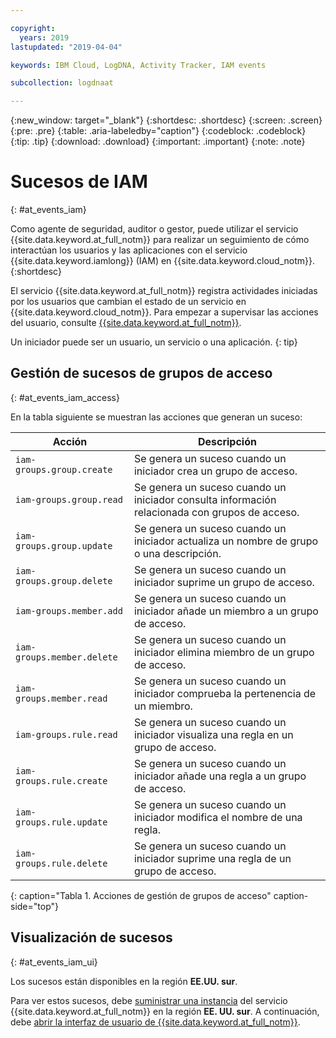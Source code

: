 ```yaml
---

copyright:
  years: 2019
lastupdated: "2019-04-04"

keywords: IBM Cloud, LogDNA, Activity Tracker, IAM events

subcollection: logdnaat

---
```


{:new_window: target="_blank"}
{:shortdesc: .shortdesc}
{:screen: .screen}
{:pre: .pre}
{:table: .aria-labeledby="caption"}
{:codeblock: .codeblock}
{:tip: .tip}
{:download: .download}
{:important: .important}
{:note: .note}


# Sucesos de IAM
{: #at_events_iam}

Como agente de seguridad, auditor o gestor, puede utilizar el servicio {{site.data.keyword.at_full_notm}} para realizar un seguimiento de cómo interactúan los usuarios y las aplicaciones con el servicio {{site.data.keyword.iamlong}} (IAM) en {{site.data.keyword.cloud_notm}}. 
{:shortdesc}

El servicio {{site.data.keyword.at_full_notm}} registra actividades iniciadas por los usuarios que cambian el estado de un servicio en {{site.data.keyword.cloud_notm}}. Para empezar a supervisar las acciones del usuario, consulte [{{site.data.keyword.at_full_notm}}](/docs/services/Activity-Tracker-with-LogDNA?topic=logdnaat-getting-started#getting-started). 

Un iniciador puede ser un usuario, un servicio o una aplicación.
{: tip}

## Gestión de sucesos de grupos de acceso
{: #at_events_iam_access}

En la tabla siguiente se muestran las acciones que generan un suceso:

| Acción | Descripción |
|----------|---------|
| `iam-groups.group.create`   | Se genera un suceso cuando un iniciador crea un grupo de acceso. | 
| `iam-groups.group.read`     | Se genera un suceso cuando un iniciador consulta información relacionada con grupos de acceso. |
| `iam-groups.group.update`   | Se genera un suceso cuando un iniciador actualiza un nombre de grupo o una descripción. |
| `iam-groups.group.delete`   | Se genera un suceso cuando un iniciador suprime un grupo de acceso. |
| `iam-groups.member.add`     | Se genera un suceso cuando un iniciador añade un miembro a un grupo de acceso. |
| `iam-groups.member.delete`  | Se genera un suceso cuando un iniciador elimina miembro de un grupo de acceso. |
| `iam-groups.member.read`    | Se genera un suceso cuando un iniciador comprueba la pertenencia de un miembro. |
| `iam-groups.rule.read`      | Se genera un suceso cuando un iniciador visualiza una regla en un grupo de acceso. |
| `iam-groups.rule.create`    | Se genera un suceso cuando un iniciador añade una regla a un grupo de acceso. |
| `iam-groups.rule.update`    | Se genera un suceso cuando un iniciador modifica el nombre de una regla. |
| `iam-groups.rule.delete`    | Se genera un suceso cuando un iniciador suprime una regla de un grupo de acceso. |
{: caption="Tabla 1. Acciones de gestión de grupos de acceso" caption-side="top"} 




## Visualización de sucesos
{: #at_events_iam_ui}

Los sucesos están disponibles en la región **EE.UU. sur**. 

Para ver estos sucesos, debe [suministrar una instancia](/docs/services/Activity-Tracker-with-LogDNA?topic=logdnaat-provision#provision) del servicio {{site.data.keyword.at_full_notm}} en la región **EE. UU. sur**. A continuación, debe [abrir la interfaz de usuario de {{site.data.keyword.at_full_notm}}](/docs/services/Activity-Tracker-with-LogDNA?topic=logdnaat-launch#launch_step2). 


